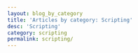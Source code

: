 ```yaml
---
layout: blog_by_category
title: 'Articles by category: Scripting'
desc: 'Scripting'
category: scripting 
permalink: scripting/
---
```

